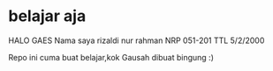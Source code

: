 # belajar aja

HALO GAES
Nama saya rizaldi nur rahman
NRP 051-201
TTL 5/2/2000

Repo ini cuma buat belajar,kok
Gausah dibuat bingung :)
